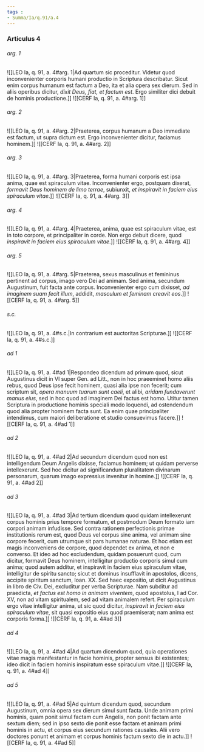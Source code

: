 ```yaml
---
tags : 
- Summa/Ia/q.91/a.4
---
```


### Articulus 4

###### arg. 1
![[LEO Ia, q. 91, a. 4#arg. 1|Ad quartum sic proceditur. Videtur quod inconvenienter corporis humani productio in Scriptura describatur. Sicut enim corpus humanum est factum a Deo, ita et alia opera sex dierum. Sed in aliis operibus dicitur, *dixit Deus, fiat, et factum est*. Ergo similiter dici debuit de hominis productione.]]
![[CERF Ia, q. 91, a. 4#arg. 1]]

###### arg. 2
![[LEO Ia, q. 91, a. 4#arg. 2|Praeterea, corpus humanum a Deo immediate est factum, ut supra dictum est. Ergo inconvenienter dicitur, faciamus hominem.]]
![[CERF Ia, q. 91, a. 4#arg. 2]]

###### arg. 3
![[LEO Ia, q. 91, a. 4#arg. 3|Praeterea, forma humani corporis est ipsa anima, quae est spiraculum vitae. Inconvenienter ergo, postquam dixerat, *formavit Deus hominem de limo terrae*, subiunxit, *et inspiravit in faciem eius spiraculum vitae*.]]
![[CERF Ia, q. 91, a. 4#arg. 3]]

###### arg. 4
![[LEO Ia, q. 91, a. 4#arg. 4|Praeterea, anima, quae est spiraculum vitae, est in toto corpore, et principaliter in corde. Non ergo debuit dicere, quod *inspiravit in faciem eius spiraculum vitae*.]]
![[CERF Ia, q. 91, a. 4#arg. 4]]

###### arg. 5
![[LEO Ia, q. 91, a. 4#arg. 5|Praeterea, sexus masculinus et femininus pertinent ad corpus, imago vero Dei ad animam. Sed anima, secundum Augustinum, fuit facta ante corpus. Inconvenienter ergo cum dixisset, *ad imaginem suam fecit illum*, addidit, *masculum et feminam creavit eos*.]]
![[CERF Ia, q. 91, a. 4#arg. 5]]

###### s.c.
![[LEO Ia, q. 91, a. 4#s.c.|In contrarium est auctoritas Scripturae.]]
![[CERF Ia, q. 91, a. 4#s.c.]]

###### ad 1
![[LEO Ia, q. 91, a. 4#ad 1|Respondeo dicendum ad primum quod, sicut Augustinus dicit in VI super Gen. ad Litt., non in hoc praeeminet homo aliis rebus, quod Deus ipse fecit hominem, quasi alia ipse non fecerit; cum scriptum sit, *opera manuum tuarum sunt caeli*, et alibi, *aridam fundaverunt manus eius*, sed in hoc quod ad imaginem Dei factus est homo. Utitur tamen Scriptura in productione hominis speciali modo loquendi, ad ostendendum quod alia propter hominem facta sunt. Ea enim quae principaliter intendimus, cum maiori deliberatione et studio consuevimus facere.]]
![[CERF Ia, q. 91, a. 4#ad 1]]

###### ad 2
![[LEO Ia, q. 91, a. 4#ad 2|Ad secundum dicendum quod non est intelligendum Deum Angelis dixisse, faciamus hominem; ut quidam perverse intellexerunt. Sed hoc dicitur ad significandum pluralitatem divinarum personarum, quarum imago expressius invenitur in homine.]]
![[CERF Ia, q. 91, a. 4#ad 2]]

###### ad 3
![[LEO Ia, q. 91, a. 4#ad 3|Ad tertium dicendum quod quidam intellexerunt corpus hominis prius tempore formatum, et postmodum Deum formato iam corpori animam infudisse. Sed contra rationem perfectionis primae institutionis rerum est, quod Deus vel corpus sine anima, vel animam sine corpore fecerit, cum utrumque sit pars humanae naturae. Et hoc etiam est magis inconveniens de corpore, quod dependet ex anima, et non e converso. Et ideo ad hoc excludendum, quidam posuerunt quod, cum dicitur, formavit Deus hominem, intelligitur productio corporis simul cum anima; quod autem additur, et inspiravit in faciem eius spiraculum vitae, intelligitur de spiritu sancto; sicut et dominus insufflavit in apostolos, dicens, accipite spiritum sanctum, Ioan. XX. Sed haec expositio, ut dicit Augustinus in libro de Civ. Dei, excluditur per verba Scripturae. Nam subditur ad praedicta, *et factus est homo in animam viventem*, quod apostolus, I ad Cor. XV, non ad vitam spiritualem, sed ad vitam animalem refert. Per spiraculum ergo vitae intelligitur anima, ut sic quod dicitur, *inspiravit in faciem eius spiraculum vitae*, sit quasi expositio eius quod praemiserat; nam anima est corporis forma.]]
![[CERF Ia, q. 91, a. 4#ad 3]]

###### ad 4
![[LEO Ia, q. 91, a. 4#ad 4|Ad quartum dicendum quod, quia operationes vitae magis manifestantur in facie hominis, propter sensus ibi existentes; ideo dicit in faciem hominis inspiratum esse spiraculum vitae.]]
![[CERF Ia, q. 91, a. 4#ad 4]]

###### ad 5
![[LEO Ia, q. 91, a. 4#ad 5|Ad quintum dicendum quod, secundum Augustinum, omnia opera sex dierum simul sunt facta. Unde animam primi hominis, quam ponit simul factam cum Angelis, non ponit factam ante sextum diem; sed in ipso sexto die ponit esse factam et animam primi hominis in actu, et corpus eius secundum rationes causales. Alii vero doctores ponunt et animam et corpus hominis factum sexto die in actu.]]
![[CERF Ia, q. 91, a. 4#ad 5]]

